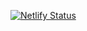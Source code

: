 [![Netlify Status](https://api.netlify.com/api/v1/badges/d5ba9d50-30b1-444f-9a3c-fc8783e213e7/deploy-status)](https://app.netlify.com/sites/soid-dev/deploys)
